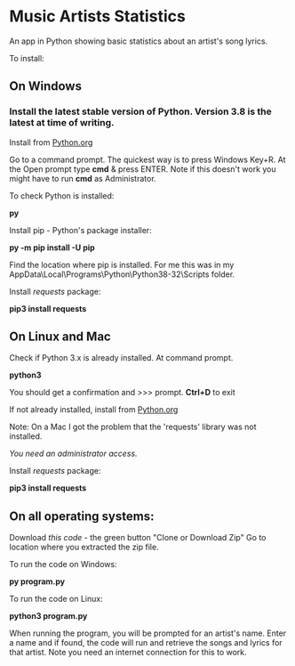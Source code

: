 # Music Artists Statistics

An app in Python showing basic statistics about an artist's song lyrics.

To install:

## On Windows

### Install the latest stable version of Python. Version 3.8 is the latest at time of writing.
Install from [Python.org](https://www.python.org/)

Go to a command prompt. The quickest way is to press Windows Key+R. 
At the Open prompt type **cmd** & press ENTER.
Note if this doesn't work you might have to run **cmd** as Administrator.

To check Python is installed:

**py**

Install pip - Python's package installer:

**py -m pip install -U pip**

Find the location where pip is installed. For me this was in my AppData\Local\Programs\Python\Python38-32\Scripts folder.

Install *requests* package:

**pip3 install requests**


## On Linux and Mac
Check if Python 3.x is already installed.
At command prompt.

**python3**

You should get a confirmation and >>> prompt.
**Ctrl+D** to exit

If not already installed, install from [Python.org](https://www.python.org/)

Note: On a Mac I got the problem that the 'requests' library was not installed.

*You need an administrator access.*

Install *requests* package:

**pip3 install requests**


## On all operating systems:

Download *this code* - the green button "Clone or Download Zip"
Go to location where you extracted the zip file.

To run the code on Windows:

**py program.py**

To run the code on Linux:

**python3 program.py**

When running the program, you will be prompted for an artist's name.
Enter a name and if found, the code will run and retrieve the songs and lyrics for that artist.
Note you need an internet connection for this to work.

